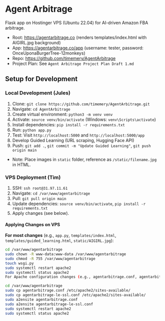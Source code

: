 # Agent Arbitrage
Flask app on Hostinger VPS (Ubuntu 22.04) for AI-driven Amazon FBA arbitrage.
- Root: https://agentarbitrage.co (renders templates/index.html with AIGIRL.jpg background)
- App: https://agentarbitrage.co/app (username: tester, password: OnceUponaBurgerTree-12monkeys)
- Repo: https://github.com/timemery/AgentArbitrage
- Project Plan: See `Agent Arbitrage Project Plan Draft 1.md`

## Setup for Development
### Local Development (Jules)
1. Clone: `git clone https://github.com/timemery/AgentArbitrage.git`
2. Navigate: `cd AgentArbitrage`
3. Create virtual environment: `python3 -m venv venv`
4. Activate: `source venv/bin/activate` (Windows: `venv\Scripts\activate`)
5. Install dependencies: `pip install -r requirements.txt`
6. Run: `python app.py`
7. Test: Visit `http://localhost:5000` and `http://localhost:5000/app`
8. Develop Guided Learning (URL scraping, Hugging Face API)
9. Push: `git add .`, `git commit -m "Update Guided Learning"`, `git push origin main`
- Note: Place images in `static` folder, reference as `/static/filename.jpg` in HTML.

### VPS Deployment (Tim)
1. SSH: `ssh root@31.97.11.61`
2. Navigate: `cd /var/www/agentarbitrage`
3. Pull: `git pull origin main`
4. Update dependencies: `source venv/bin/activate`, `pip install -r requirements.txt`
5. Apply changes (see below).

#### Applying Changes on VPS
**For most changes** (e.g., `app.py`, `templates/index.html`, `templates/guided_learning.html`, `static/AIGIRL.jpg`):
```bash
cd /var/www/agentarbitrage
sudo chown -R www-data:www-data /var/www/agentarbitrage
sudo chmod -R 755 /var/www/agentarbitrage
touch wsgi.py
sudo systemctl restart apache2
sudo systemctl status apache2
For Apache configuration changes (e.g., agentarbitrage.conf, agentarbitrage-le-ssl.conf):

cd /var/www/agentarbitrage
sudo cp agentarbitrage.conf /etc/apache2/sites-available/
sudo cp agentarbitrage-le-ssl.conf /etc/apache2/sites-available/
sudo a2ensite agentarbitrage.conf
sudo a2ensite agentarbitrage-le-ssl.conf
sudo systemctl restart apache2
sudo systemctl status apache2
